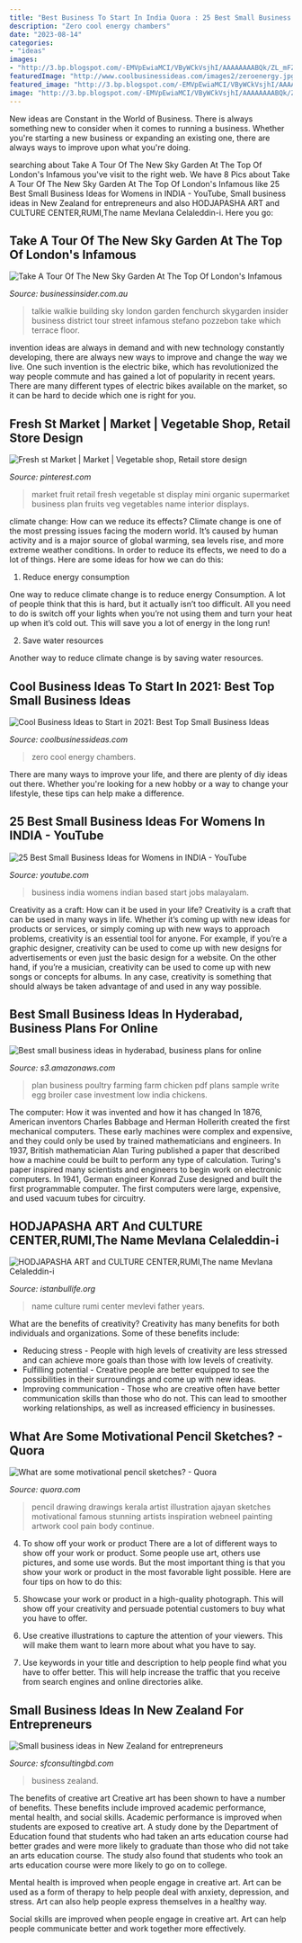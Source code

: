 ```yaml
---
title: "Best Business To Start In India Quora : 25 Best Small Business Ideas For Womens In India"
description: "Zero cool energy chambers"
date: "2023-08-14"
categories:
- "ideas"
images:
- "http://3.bp.blogspot.com/-EMVpEwiaMCI/VByWCkVsjhI/AAAAAAAABQk/ZL_mFZ_Uacw/s1600/poultry-farming-business-plan-pdf-xls.png"
featuredImage: "http://www.coolbusinessideas.com/images2/zeroenergy.jpg"
featured_image: "http://3.bp.blogspot.com/-EMVpEwiaMCI/VByWCkVsjhI/AAAAAAAABQk/ZL_mFZ_Uacw/s1600/poultry-farming-business-plan-pdf-xls.png"
image: "http://3.bp.blogspot.com/-EMVpEwiaMCI/VByWCkVsjhI/AAAAAAAABQk/ZL_mFZ_Uacw/s1600/poultry-farming-business-plan-pdf-xls.png"
---
```



New ideas are Constant in the World of Business. There is always something new to consider when it comes to running a business. Whether you're starting a new business or expanding an existing one, there are always ways to improve upon what you're doing. 

	

		
searching about Take A Tour Of The New Sky Garden At The Top Of London&#039;s Infamous you've visit to the right web. We have 8 Pics about Take A Tour Of The New Sky Garden At The Top Of London&#039;s Infamous like 25 Best Small Business Ideas for Womens in INDIA - YouTube, Small business ideas in New Zealand for entrepreneurs and also HODJAPASHA ART and CULTURE CENTER,RUMI,The name Mevlana Celaleddin-i. Here you go:
		
    
## Take A Tour Of The New Sky Garden At The Top Of London&#039;s Infamous

<img loading=lazy src="https://static.businessinsider.com/image/54bf988bdd08952a7f8b45c4/image.jpg" onerror="this.onerror=null;this.src='https://tse3.mm.bing.net/th?id=OIP.U0GNnYh8g02t0trTI-1ZsQHaFj&amp;pid=15.1';" alt="Take A Tour Of The New Sky Garden At The Top Of London&#039;s Infamous">

_Source: businessinsider.com.au_

>talkie walkie building sky london garden fenchurch skygarden insider business district tour street infamous stefano pozzebon take which terrace floor. 

	

invention ideas are always in demand and with new technology constantly developing, there are always new ways to improve and change the way we live. One such invention is the electric bike, which has revolutionized the way people commute and has gained a lot of popularity in recent years. There are many different types of electric bikes available on the market, so it can be hard to decide which one is right for you.

    
## Fresh St Market | Market | Vegetable Shop, Retail Store Design

<img loading=lazy src="https://i.pinimg.com/736x/92/3b/b5/923bb5da197b76cfcba55a10da104e63--mini-market-store-ideas-mini-market-design-ideas.jpg?b=t" onerror="this.onerror=null;this.src='https://tse2.mm.bing.net/th?id=OIP.RqvU-MO_SWi2iDGsPP3dBAHaLg&amp;pid=15.1';" alt="Fresh st Market | Market | Vegetable shop, Retail store design">

_Source: pinterest.com_

>market fruit retail fresh vegetable st display mini organic supermarket business plan fruits veg vegetables name interior displays. 

	

climate change: How can we reduce its effects?
Climate change is one of the most pressing issues facing the modern world. It’s caused by human activity and is a major source of global warming, sea levels rise, and more extreme weather conditions. In order to reduce its effects, we need to do a lot of things. Here are some ideas for how we can do this:
1) Reduce energy consumption

One way to reduce climate change is to reduce energy Consumption. A lot of people think that this is hard, but it actually isn’t too difficult. All you need to do is switch off your lights when you’re not using them and turn your heat up when it’s cold out. This will save you a lot of energy in the long run! 

2) Save water resources

Another way to reduce climate change is by saving water resources.

    
## Cool Business Ideas To Start In 2021: Best Top Small Business Ideas

<img loading=lazy src="http://www.coolbusinessideas.com/images2/zeroenergy.jpg" onerror="this.onerror=null;this.src='https://tse2.mm.bing.net/th?id=OIP.6ka4DuSrvtpaunxsbwqCFgHaFQ&amp;pid=15.1';" alt="Cool Business Ideas to Start in 2021: Best Top Small Business Ideas">

_Source: coolbusinessideas.com_

>zero cool energy chambers. 

	

There are many ways to improve your life, and there are plenty of diy ideas out there. Whether you're looking for a new hobby or a way to change your lifestyle, these tips can help make a difference.

    
## 25 Best Small Business Ideas For Womens In INDIA - YouTube

<img loading=lazy src="https://i.ytimg.com/vi/5CO2_LI1TbY/maxresdefault.jpg" onerror="this.onerror=null;this.src='https://tse3.mm.bing.net/th?id=OIP.GhR3dYtZdJ8iS3CTjcw40gHaEK&amp;pid=15.1';" alt="25 Best Small Business Ideas for Womens in INDIA - YouTube">

_Source: youtube.com_

>business india womens indian based start jobs malayalam. 

	

Creativity as a craft: How can it be used in your life?
Creativity is a craft that can be used in many ways in life. Whether it’s coming up with new ideas for products or services, or simply coming up with new ways to approach problems, creativity is an essential tool for anyone. For example, if you’re a graphic designer, creativity can be used to come up with new designs for advertisements or even just the basic design for a website. On the other hand, if you’re a musician, creativity can be used to come up with new songs or concepts for albums. In any case, creativity is something that should always be taken advantage of and used in any way possible.

    
## Best Small Business Ideas In Hyderabad, Business Plans For Online

<img loading=lazy src="http://3.bp.blogspot.com/-EMVpEwiaMCI/VByWCkVsjhI/AAAAAAAABQk/ZL_mFZ_Uacw/s1600/poultry-farming-business-plan-pdf-xls.png" onerror="this.onerror=null;this.src='https://tse3.mm.bing.net/th?id=OIP.OZyvPtPqNF6fsz3hqnSIOQHaKH&amp;pid=15.1';" alt="Best small business ideas in hyderabad, business plans for online">

_Source: s3.amazonaws.com_

>plan business poultry farming farm chicken pdf plans sample write egg broiler case investment low india chickens. 

	

The computer: How it was invented and how it has changed
In 1876, American inventors Charles Babbage and Herman Hollerith created the first mechanical computers. These early machines were complex and expensive, and they could only be used by trained mathematicians and engineers. In 1937, British mathematician Alan Turing published a paper that described how a machine could be built to perform any type of calculation. Turing's paper inspired many scientists and engineers to begin work on electronic computers. In 1941, German engineer Konrad Zuse designed and built the first programmable computer. The first computers were large, expensive, and used vacuum tubes for circuitry.

    
## HODJAPASHA ART And CULTURE CENTER,RUMI,The Name Mevlana Celaleddin-i

<img loading=lazy src="http://www.istanbullife.org/hodjapasha-culture-center/hodjapasha-dervish-show5-small.jpg" onerror="this.onerror=null;this.src='https://tse1.mm.bing.net/th?id=OIP.cCmWC8-Sw_OqaBG1V3oXNwAAAA&amp;pid=15.1';" alt="HODJAPASHA ART and CULTURE CENTER,RUMI,The name Mevlana Celaleddin-i">

_Source: istanbullife.org_

>name culture rumi center mevlevi father years. 

	

What are the benefits of creativity?
Creativity has many benefits for both individuals and organizations. Some of these benefits include: 
- Reducing stress - People with high levels of creativity are less stressed and can achieve more goals than those with low levels of creativity. 
- Fulfilling potential - Creative people are better equipped to see the possibilities in their surroundings and come up with new ideas. 
- Improving communication - Those who are creative often have better communication skills than those who do not. This can lead to smoother working relationships, as well as increased efficiency in businesses.

    
## What Are Some Motivational Pencil Sketches? - Quora

<img loading=lazy src="https://qph.fs.quoracdn.net/main-qimg-d4f16350f75276c4e0a8b192899ce4ed-c" onerror="this.onerror=null;this.src='https://tse4.mm.bing.net/th?id=OIP.IMaAazgb_mF7BPDEug051AHaFg&amp;pid=15.1';" alt="What are some motivational pencil sketches? - Quora">

_Source: quora.com_

>pencil drawing drawings kerala artist illustration ajayan sketches motivational famous stunning artists inspiration webneel painting artwork cool pain body continue. 

	

4. To show off your work or product
There are a lot of different ways to show off your work or product. Some people use art, others use pictures, and some use words. But the most important thing is that you show your work or product in the most favorable light possible. Here are four tips on how to do this:
1. Showcase your work or product in a high-quality photograph. This will show off your creativity and persuade potential customers to buy what you have to offer.

2. Use creative illustrations to capture the attention of your viewers. This will make them want to learn more about what you have to say.

3. Use keywords in your title and description to help people find what you have to offer better. This will help increase the traffic that you receive from search engines and online directories alike.


    
## Small Business Ideas In New Zealand For Entrepreneurs

<img loading=lazy src="https://www.sfconsultingbd.com/wp-content/uploads/2020/04/Small-business-ideas-in-New-Zealand-1.jpeg" onerror="this.onerror=null;this.src='https://tse3.mm.bing.net/th?id=OIP.XHd8Ui-MWFZe9_qUjfHsWAHaDt&amp;pid=15.1';" alt="Small business ideas in New Zealand for entrepreneurs">

_Source: sfconsultingbd.com_

>business zealand. 

	

The benefits of creative art
Creative art has been shown to have a number of benefits. These benefits include improved academic performance, mental health, and social skills.
Academic performance is improved when students are exposed to creative art. A study done by the Department of Education found that students who had taken an arts education course had better grades and were more likely to graduate than those who did not take an arts education course. The study also found that students who took an arts education course were more likely to go on to college.

Mental health is improved when people engage in creative art. Art can be used as a form of therapy to help people deal with anxiety, depression, and stress. Art can also help people express themselves in a healthy way.

Social skills are improved when people engage in creative art. Art can help people communicate better and work together more effectively.

